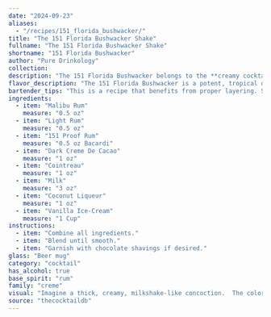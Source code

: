 ```yaml
---
date: "2024-09-23"
aliases:
  - "/recipes/151_florida_bushwacker/"
title: "The 151 Florida Bushwacker Shake"
fullname: "The 151 Florida Bushwacker Shake"
shortname: "151 Florida Bushwacker"
author: "Pure Drinkology"
collection:
description: "The 151 Florida Bushwacker belongs to the **creamy cocktail family**, a descendant of the **Hurricane**, born in the **1970s in Florida**. Its potent blend of rums, liqueurs, and dairy creates a sweet, decadent, and dangerously smooth experience. "
flavor_description: "The 151 Florida Bushwacker is a potent, tropical delight.  The sweet, coconutty notes of Malibu and coconut liqueur are amplified by the creamy vanilla ice cream and milk.  Dark creme de cacao adds depth and a hint of chocolate, while Cointreau brings a citrusy complexity.  The 151 rum packs a powerful punch, creating a lingering warmth that lingers long after the last sip. "
bartender_tips: "This is a recipe that benefits from proper layering. Start with the heavier ingredients at the bottom: dark creme de cacao, milk, vanilla ice cream. Then add the lighter ones, like the rums, coconut liqueur, and Cointreau.  Don't over-blend, you want some texture. Chill the glass beforehand and use a good quality rum for a truly decadent Bushwacker. "
ingredients:
  - item: "Malibu Rum"
    measure: "0.5 oz"
  - item: "Light Rum"
    measure: "0.5 oz"
  - item: "151 Proof Rum"
    measure: "0.5 oz Bacardi"
  - item: "Dark Creme De Cacao"
    measure: "1 oz"
  - item: "Cointreau"
    measure: "1 oz"
  - item: "Milk"
    measure: "3 oz"
  - item: "Coconut Liqueur"
    measure: "1 oz"
  - item: "Vanilla Ice-Cream"
    measure: "1 Cup"
instructions:
  - item: "Combine all ingredients."
  - item: "Blend until smooth."
  - item: "Garnish with chocolate shavings if desired."
glass: "Beer mug"
category: "cocktail"
has_alcohol: true
base_spirit: "rum"
family: "creme"
visual: "Imagine a thick, creamy, milkshake-like concoction.  The color is a rich, tropical brown, almost the color of a sunset over a palm-lined beach.  Tiny specks of vanilla ice cream swirl throughout the drink, adding an almost frosted quality to the surface.  A light dusting of cocoa powder crowns the top, like a whisper of chocolate in the tropical paradise. The whole thing is topped with a maraschino cherry, its bright red color contrasting with the brown hues below. "
source: "thecocktaildb"
---
```


